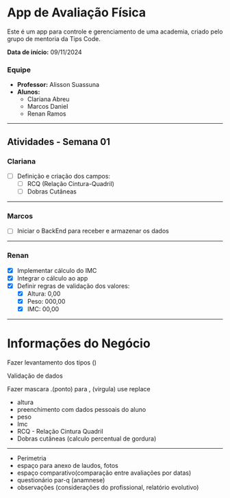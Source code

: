 
# App de Avaliação Física

Este é um app para controle e gerenciamento de uma academia, criado pelo grupo de mentoria da Tips Code.

**Data de início:** 09/11/2024

### Equipe

- **Professor:** Alisson Suassuna
- **Alunos:**
  - Clariana Abreu
  - Marcos Daniel
  - Renan Ramos

---

## Atividades - Semana 01

### Clariana
- [ ] Definição e criação dos campos:
  - [ ] RCQ (Relação Cintura-Quadril)
  - [ ] Dobras Cutâneas

---

### Marcos
- [ ] Iniciar o BackEnd para receber e armazenar os dados

---

### Renan
- [X] Implementar cálculo do IMC
- [X] Integrar o cálculo ao app
- [X] Definir regras de validação dos valores:
  - [X] Altura: 0,00
  - [X] Peso: 000,00
  - [X] IMC: 00,00

---
# Informações do Negócio

Fazer levantamento dos tipos ()

Validação de dados 

Fazer mascara .(ponto) para , (virgula) use replace

* altura
* preenchimento com dados pessoais do aluno
* peso
* Imc
* RCQ - Relação Cintura Quadril
* Dobras cutâneas (calculo percentual de gordura)
-------------

* Perimetria 
* espaço para anexo de laudos, fotos
* espaço comparativo(comparação entre avaliações por datas)
* questionário par-q (anamnese)
* observações (considerações do  profissional, relatório evolutivo)